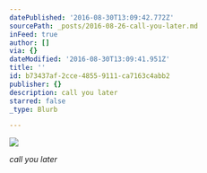 ```yaml
---
datePublished: '2016-08-30T13:09:42.772Z'
sourcePath: _posts/2016-08-26-call-you-later.md
inFeed: true
author: []
via: {}
dateModified: '2016-08-30T13:09:41.951Z'
title: ''
id: b73437af-2cce-4855-9111-ca7163c4abb2
publisher: {}
description: call you later
starred: false
_type: Blurb

---
```

![](https://the-grid-user-content.s3-us-west-2.amazonaws.com/ccfdfb4e-ad5d-4405-8c4d-b94443070208.jpg)

_call you later_
